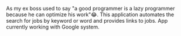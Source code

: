 As my ex boss used to say "a good programmer is a lazy programmer because he can optimize his work"😂.
This application automates the search for jobs by keyword or word and provides links to jobs. App currently working with Google system. 
